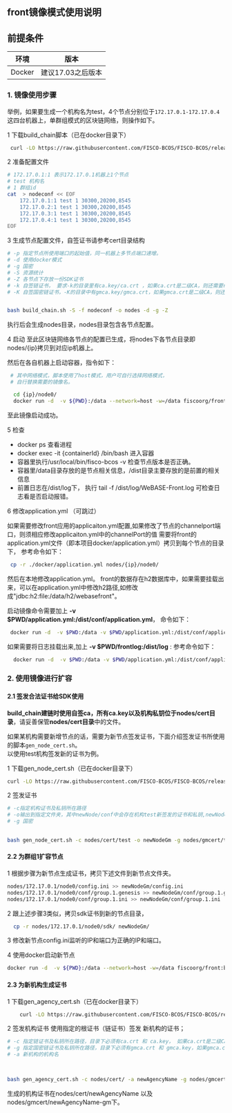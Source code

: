 ## front镜像模式使用说明

## 前提条件

|   环境    | 版本                   |
| :------: | :----------------------: |
| Docker |       建议17.03之后版本    |


### 1. 镜像使用步骤

 举例，如果要生成一个机构名为test，4个节点分别位于`172.17.0.1-172.17.0.4`这四台机器上，单群组模式的区块链网络，则操作如下。  
 
 1 下载build_chain脚本（已在docker目录下）
 
  ```bash
   curl -LO https://raw.githubusercontent.com/FISCO-BCOS/FISCO-BCOS/release-2.3.0-bsn/tools/build_chain.sh && chmod u+x build_chain.sh
   ```
 
 2 准备配置文件

```bash
# 172.17.0.1:1 表示172.17.0.1机器上1个节点
# test 机构名
# 1 群组id
cat  > nodeconf << EOF
    172.17.0.1:1 test 1 30300,20200,8545
    172.17.0.2:1 test 1 30300,20200,8545
    172.17.0.3:1 test 1 30300,20200,8545
    172.17.0.4:1 test 1 30300,20200,8545
EOF
```

 3 生成节点配置文件，自签证书请参考cert目录结构

```bash
# -p 指定节点所使用端口的起始值，同一机器上多节点端口递增。
# -d 使用docker模式
# -g 国密
# -S 资源统计
# -Z 各节点下存放一份SDK证书
# -k 自签链证书， 要求-k的目录里有ca.key/ca.crt ，如果ca.crt是二级CA，则还需要root.crt(根证书) 
# -K 自签国密链证书，-K的目录中有gmca.key/gmca.crt，如果gmca.crt是二级CA，则还需要gmroot.crt(根证书)


bash build_chain.sh -S -f nodeconf -o nodes -d -g -Z 
```
 执行后会生成nodes目录，nodes目录包含各节点配置。

 4 启动 
 至此区块链网络各节点的配置已生成，将nodes下各节点目录即nodes/{ip}拷贝到对应ip机器上。
 
 然后在各自机器上启动容器，指令如下：

```bash
 # 其中网络模式，脚本使用了host模式，用户可自行选择网络模式，
 # 自行替换需要的镜像名。  

  cd {ip}/node0/
  docker run -d  -v ${PWD}:/data --network=host -w=/data fiscoorg/front:bsn-0.2.0-gm
```
 至此镜像启动成功。
 
 5 检查 
  
 - docker ps 查看进程   
 - docker exec -it {containerId} /bin/bash   进入容器
 - 容器里执行/usr/local/bin/fisco-bcos -v 检查节点版本是否正确。
 - 容器里/data目录存放的是节点相关信息，/dist目录主要存放的是前置的相关信息 
 - 前置日志在/dist/log下，
   执行 tail -f /dist/log/WeBASE-Front.log 可检查日志看是否启动报错。  
 
 6 修改application.yml （可跳过）
 
  如果需要修改front应用的applicaiton.yml配置,如果修改了节点的channelport端口，则须相应修改applicaiton.yml中的channelPort的值
  需要将front的application.yml文件（即本项目docker/application.yml）拷贝到每个节点的目录下，
  参考命令如下：
   ```bash
    cp -r ./docker/application.yml nodes/{ip}/node0/
   ```
  然后在本地修改application.yml。
  front的数据存在h2数据库中，如果需要挂载出来，可以在application.yml中修改h2路径,如修改成"jdbc:h2:file:/data/h2/webasefront"。  

  启动镜像命令需要加上 **-v $PWD/application.yml:/dist/conf/application.yml**， 命令如下：
  ```bash
   docker run -d  -v $PWD:/data -v $PWD/application.yml:/dist/conf/application.yml --network=host -w=/data fiscoorg/front:bsn-0.2.0-gm
  ```
  如果需要将日志挂载出来,加上 **-v $PWD/frontlog:/dist/log** : 参考命令如下：
   ```bash
     docker run -d  -v $PWD:/data -v $PWD/application.yml:/dist/conf/application.yml -v $PWD/frontlog:/dist/log --network=host -w=/data fiscoorg/front:bsn-0.2.0-gm
   ```


### 2. 使用镜像进行扩容

#### 2.1 签发合法证书给SDK使用
**build_chain建链时使用自签ca，所有ca.key以及机构私钥位于nodes/cert目录**，请妥善保管**nodes/cert目录**中的文件。

 如果某机构需要新增节点的话，需要为新节点签发证书，下面介绍签发证书所使用的脚本`gen_node_cert.sh`。  
以使用test机构签发新的证书为例。

1 下载gen_node_cert.sh（已在docker目录下）

```bash
curl -LO https://raw.githubusercontent.com/FISCO-BCOS/FISCO-BCOS/release-2.3.0-bsn/tools/gen_node_cert.sh && chmod u+x gen_node_cert.sh
```

2 签发证书

```bash
# -c指定机构证书及私钥所在路径
# -o输出到指定文件夹，其中newNode/conf中会存在机构test新签发的证书和私钥,newNode/gmconf中会存在机构test新签发国密的证书和私钥
# -g 国密

 
bash gen_node_cert.sh -c nodes/cert/test -o newNodeGm -g nodes/gmcert/test/
```

#### 2.2 为群组1扩容节点

 1 根据步骤为新节点生成证书，拷贝下述文件到新节点文件夹。

```bash
nodes/172.17.0.1/node0/config.ini >> newNodeGm/config.ini
nodes/172.17.0.1/node0/conf/group.1.genesis >> newNodeGm/conf/group.1.genesis
nodes/172.17.0.1/node0/conf/group.1.ini >> newNodeGm/conf/group.1.ini
```

 2 跟上述步骤3类似，拷贝sdk证书到新的节点目录，
```bash
  cp -r nodes/172.17.0.1/node0/sdk/ newNodeGm/ 
```
 3 修改新节点config.ini监听的IP和端口为正确的IP和端口。  
 
 4 使用docker启动新节点
```bash
docker run -d  -v ${PWD}:/data --network=host -w=/data fiscoorg/front:bsn-0.2.0-gm
```
 

#### 2.3 为新机构生成证书

1 下载gen_agency_cert.sh（已在docker目录下）

```bash
    curl -LO https://raw.githubusercontent.com/FISCO-BCOS/FISCO-BCOS/release-2.3.0-bsn/tools/gen_agency_cert.sh
```

2 签发机构证书
  使用指定的根证书（链证书）签发 新机构的证书；

```bash
# -c 指定链证书及私钥所在路径，目录下必须有ca.crt 和 ca.key， 如果ca.crt是二级CA，则还需要root.crt(根证书) 
# -g 指定国密链证书及私钥所在路径，目录下必须有gmca.crt 和 gmca.key，如果gmca.crt是二级CA，则还需要gmroot.crt(根证书) 
# -a 新机构的机构名


 
bash gen_agency_cert.sh -c nodes/cert/ -a newAgencyName -g nodes/gmcert/
```
生成的机构证书在nodes/cert/newAgencyName 以及 nodes/gmcert/newAgencyName-gm下。


